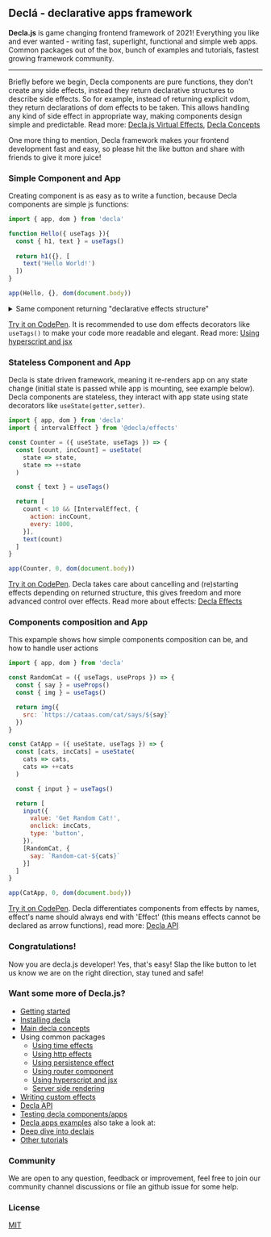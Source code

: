 ## Declá - declarative apps framework

**Decla.js** is game changing frontend framework of 2021!
Everything you like and ever wanted - writing fast, superlight, functional and simple web apps. Common packages out of the box, bunch of examples and tutorials, fastest growing framework community.

***

Briefly before we begin, Decla components are pure functions, they don't create any side effects, instead they return declarative structures to describe side effects. So for example, instead of returning explicit vdom, they return declarations of dom effects to be taken. This allows handling any kind of side effect in appropriate way, making components design simple and predictable. Read more: [Decla.js Virtual Effects](docs/deep-dive.md#virtual-effects), [Decla Concepts](docs/deep-dive.md#concepts)

One more thing to mention, Decla framework makes your frontend development fast and easy, 
so please hit the like button and share with friends to give it more juice!

### Simple Component and App

Creating component is as easy as to write a function, because Decla components are simple js functions:
```js
import { app, dom } from 'decla'

function Hello({ useTags }){
  const { h1, text } = useTags()
  
  return h1({}, [
    text('Hello World!')
  ])
}

app(Hello, {}, dom(document.body))
```
<details><summary>Same component returning "declarative effects structure"</summary><p>

```js
function Hello({ domEffect }){
  return [domEffect, { tagName: 'h1', attrs: {} },[
    [domEffect, { tagName: 'text', attrs: 'Hello world!' }]
  ]]
}
```
</p>
</details>

[Try it on CodePen](https://codepen.io/sergey-shpak/pen/QWGvPwx). It is recommended to use dom effects decorators like `useTags()` to make your code more readable and elegant. Read more: [Using hyperscript and jsx](docs/hyperscript-jsx.md)

### Stateless Component and App

Decla is state driven framework, meaning it re-renders app on any state change (initial state is passed while app is mounting, see example below). Decla components are stateless, they interact with app state using state decorators like `useState(getter,setter)`.

```js
import { app, dom } from 'decla'
import { intervalEffect } from '@decla/effects'

const Counter = ({ useState, useTags }) => {
  const [count, incCount] = useState(
    state => state,
    state => ++state
  )

  const { text } = useTags()

  return [
    count < 10 && [IntervalEffect, { 
      action: incCount,
      every: 1000, 
    }],
    text(count)
  ]
}

app(Counter, 0, dom(document.body))
```
[Try it on CodePen](https://codepen.io/sergey-shpak/pen/wvodZVN). Decla takes care about cancelling and (re)starting effects depending on returned structure, this gives freedom and more advanced control over effects. Read more about effects: [Decla Effects](docs/effects.md)


### Components composition and App

This expample shows how simple components composition can be, and how to handle user actions

```js
import { app, dom } from 'decla'

const RandomCat = ({ useTags, useProps }) => {
  const { say } = useProps()
  const { img } = useTags()

  return img({ 
    src: `https://cataas.com/cat/says/${say}` 
  })
}

const CatApp = ({ useState, useTags }) => {
  const [cats, incCats] = useState(
    cats => cats,
    cats => ++cats
  )

  const { input } = useTags()

  return [ 
    input({
      value: 'Get Random Cat!',
      onclick: incCats,
      type: 'button',
    }),
    [RandomCat, { 
      say: `Random-cat-${cats}`
    }]
  ]
}

app(CatApp, 0, dom(document.body))
```
[Try it on CodePen](https://codepen.io/sergey-shpak/pen/BaQREjJ). Decla differentiates components from effects by names, effect's name should always end with 'Effect' (this means effects cannot be declared as arrow functions), read more: [Decla API](docs/effects/api.md)


### Congratulations! 
Now you are decla.js developer! Yes, that's easy! Slap the like button to let us know we are on the right direction, stay tuned and safe!


### Want some more of Decla.js?
- [Getting started](docs/getting-started.md)
- [Installing decla](docs/installing.md)
- [Main decla concepts](docs/concepts.md)
- Using common packages
  - [Using time effects](docs/effects.md#time)
  - [Using http effects](docs/effects.md#http)
  - [Using persistence effect](docs/effects.md#storage)
  - [Using router component](docs/components.md#router)
  - [Using hyperscript and jsx](docs/hyperscript-jsx.md)
  - [Server side rendering](docs/effects.md#ssr)
- [Writing custom effects](docs/effects.md#custom)
- [Decla API](docs/api.md)
- [Testing decla components/apps](docs/testing.md)
- [Decla apps examples](docs/examples.md)
also take a look at:
- [Deep dive into declajs](docs/deep-dive.md)
- [Other tutorials](docs/tutorials.md)


### Community
We are open to any question, feedback or improvement, feel free to join our community channel discussions or file an github issue for some help.


### License 
[MIT](LICENSE.md)